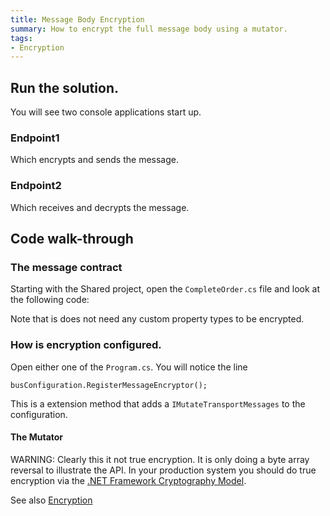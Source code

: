 ```yaml
---
title: Message Body Encryption
summary: How to encrypt the full message body using a mutator.
tags:
- Encryption
---
```


## Run the solution.

You will see two console applications start up.

### Endpoint1 

Which encrypts and sends the message.

### Endpoint2 

Which receives and decrypts the message.

## Code walk-through

### The message contract

Starting with the Shared project, open the `CompleteOrder.cs` file and look at the following code:

<!-- import Message --> 

Note that is does not need any custom property types to be encrypted.
 
### How is encryption configured. 

Open either one of the `Program.cs`. You will notice the line 

    busConfiguration.RegisterMessageEncryptor();

This is a extension method that adds a `IMutateTransportMessages` to the configuration.

<!-- import MessageEncryptorExtension --> 

#### The Mutator

WARNING: Clearly this it not true encryption. It is only doing a byte array reversal to illustrate the API. In your production system you should do true encryption via the [.NET Framework Cryptography Model](https://msdn.microsoft.com/en-us/library/0ss79b2x.aspx). 

<!-- import Mutator -->

See also [Encryption](/nservicebus/security/encryption.md) 